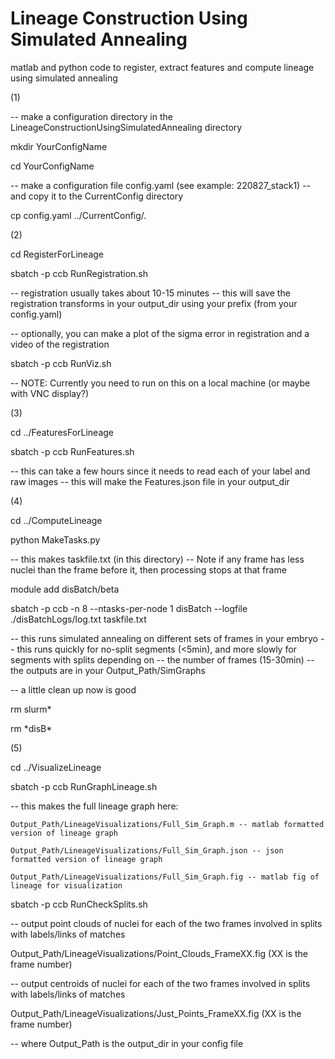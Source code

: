 # Lineage Construction Using Simulated Annealing
matlab and python code to register, extract features and compute lineage using simulated annealing


(1)

-- make a configuration directory in the LineageConstructionUsingSimulatedAnnealing directory

mkdir YourConfigName

cd YourConfigName

-- make a configuration file config.yaml (see example: 220827_stack1)
-- and copy it to the CurrentConfig directory

cp config.yaml ../CurrentConfig/.


(2)

cd RegisterForLineage

sbatch -p ccb RunRegistration.sh

-- registration usually takes about 10-15 minutes
-- this will save the registration transforms in your output_dir using your prefix (from your config.yaml)

-- optionally, you can make a plot of the sigma error in registration and a video of the registration

sbatch -p ccb RunViz.sh

-- NOTE: Currently you need to run on this on a local machine (or maybe with VNC display?)


(3)

cd ../FeaturesForLineage

sbatch -p ccb RunFeatures.sh

-- this can take a few hours since it needs to read each of your label and raw images
-- this will make the Features.json file in your output_dir

(4)

cd ../ComputeLineage

python MakeTasks.py

-- this makes taskfile.txt (in this directory)
-- Note if any frame has less nuclei than the frame before it, then processing stops at that frame

module add disBatch/beta

sbatch -p ccb -n 8 --ntasks-per-node 1 disBatch --logfile ./disBatchLogs/log.txt taskfile.txt

-- this runs simulated annealing on different sets of frames in your embryo
-- this runs quickly for no-split segments (<5min), and more slowly for segments with splits depending on
-- the number of frames (15-30min)
-- the outputs are in your Output_Path/SimGraphs

-- a little clean up now is good

rm slurm\*

rm \*disB\*

(5)

cd ../VisualizeLineage

sbatch -p ccb RunGraphLineage.sh

-- this makes the full lineage graph here:

    Output_Path/LineageVisualizations/Full_Sim_Graph.m -- matlab formatted version of lineage graph
    
    Output_Path/LineageVisualizations/Full_Sim_Graph.json -- json formatted version of lineage graph
    
    Output_Path/LineageVisualizations/Full_Sim_Graph.fig -- matlab fig of lineage for visualization


sbatch -p ccb RunCheckSplits.sh

-- output point clouds of nuclei for each of the two frames involved in splits with labels/links of matches

Output_Path/LineageVisualizations/Point_Clouds_FrameXX.fig (XX is the frame number)

-- output centroids of nuclei for each of the two frames involved in splits with labels/links of matches

Output_Path/LineageVisualizations/Just_Points_FrameXX.fig (XX is the frame number)

-- where Output_Path is the output_dir in your config file
